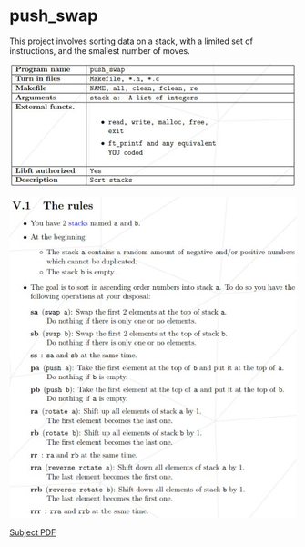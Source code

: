 # push_swap

This project involves sorting data on a stack, with a limited set of instructions, and the smallest number of moves.

![ft_printf table](https://github.com/Dsite42/push_swap/blob/master/push_swap%20table.jpg)

![ft_printf table](https://github.com/Dsite42/push_swap/blob/master/push_swap%20table%202.jpg)

[Subject PDF](subject-push_swap.pdf)
